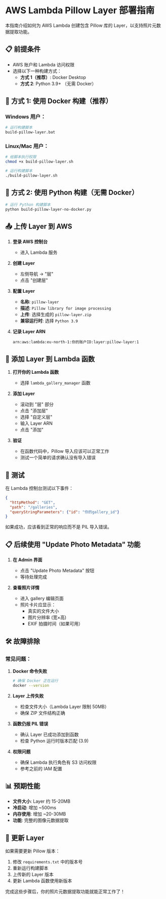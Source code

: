 # AWS Lambda Pillow Layer 部署指南

本指南介绍如何为 AWS Lambda 创建包含 Pillow 库的 Layer，以支持照片元数据提取功能。

## 📋 前提条件

- AWS 账户和 Lambda 访问权限
- 选择以下一种构建方式：
  - **方式 1（推荐）**: Docker Desktop
  - **方式 2**: Python 3.9+ （无需 Docker）

## 🚀 方式 1: 使用 Docker 构建（推荐）

### Windows 用户：
```bash
# 运行构建脚本
build-pillow-layer.bat
```

### Linux/Mac 用户：
```bash
# 给脚本执行权限
chmod +x build-pillow-layer.sh

# 运行构建脚本
./build-pillow-layer.sh
```

## 🐍 方式 2: 使用 Python 构建（无需 Docker）

```bash
# 运行 Python 构建脚本
python build-pillow-layer-no-docker.py
```

## 📤 上传 Layer 到 AWS

1. **登录 AWS 控制台**
   - 进入 Lambda 服务

2. **创建 Layer**
   - 左侧导航 → "层"
   - 点击 "创建层"

3. **配置 Layer**
   - **名称**: `pillow-layer`
   - **描述**: `Pillow library for image processing`
   - **上传**: 选择生成的 `pillow-layer.zip`
   - **兼容运行时**: 选择 `Python 3.9`

4. **记录 Layer ARN**
   ```
   arn:aws:lambda:eu-north-1:你的账户ID:layer:pillow-layer:1
   ```

## 🔧 添加 Layer 到 Lambda 函数

1. **打开你的 Lambda 函数**
   - 选择 `lambda_gallery_manager` 函数

2. **添加 Layer**
   - 滚动到 "层" 部分
   - 点击 "添加层"
   - 选择 "自定义层"
   - 输入 Layer ARN
   - 点击 "添加"

3. **验证**
   - 在函数代码中，Pillow 导入应该可以正常工作
   - 测试一个简单的请求确认没有导入错误

## 🧪 测试

在 Lambda 控制台测试以下事件：

```json
{
  "httpMethod": "GET",
  "path": "/galleries",
  "queryStringParameters": {"id": "你的gallery_id"}
}
```

如果成功，应该看到正常的响应而不是 PIL 导入错误。

## 📋 后续使用 "Update Photo Metadata" 功能

1. **在 Admin 界面**
   - 点击 "Update Photo Metadata" 按钮
   - 等待处理完成

2. **查看照片详情**
   - 进入 gallery 编辑页面
   - 照片卡片应显示：
     - 真实的文件大小
     - 图片分辨率 (宽×高)
     - EXIF 拍摄时间（如果可用）

## 🛠️ 故障排除

### 常见问题：

1. **Docker 命令失败**
   ```bash
   # 确保 Docker 正在运行
   docker --version
   ```

2. **Layer 上传失败**
   - 检查文件大小（Lambda Layer 限制 50MB）
   - 确保 ZIP 文件结构正确

3. **函数仍报 PIL 错误**
   - 确认 Layer 已成功添加到函数
   - 检查 Python 运行时版本匹配 (3.9)

4. **权限问题**
   - 确保 Lambda 执行角色有 S3 访问权限
   - 参考之前的 IAM 配置

## 📊 预期性能

- **文件大小**: Layer 约 15-20MB
- **冷启动**: 增加 ~500ms
- **内存使用**: 增加 ~20-30MB
- **功能**: 完整的图像元数据提取

## 🔄 更新 Layer

如果需要更新 Pillow 版本：

1. 修改 `requirements.txt` 中的版本号
2. 重新运行构建脚本
3. 上传新的 Layer 版本
4. 更新 Lambda 函数使用新版本

完成这些步骤后，你的照片元数据提取功能就能正常工作了！









